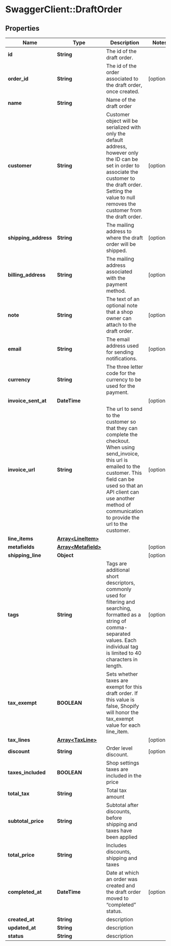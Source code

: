 # SwaggerClient::DraftOrder

## Properties
Name | Type | Description | Notes
------------ | ------------- | ------------- | -------------
**id** | **String** | The id of the draft order. | 
**order_id** | **String** | The id of the order associated to the draft order, once created. | [optional] 
**name** | **String** | Name of the draft order | 
**customer** | **String** | Customer object will be serialized with only the default address, however only the ID can be set in order to associate the customer to the draft order. Setting the value to null removes the customer from the draft order. | [optional] 
**shipping_address** | **String** | The mailing address to where the draft order will be shipped. | [optional] 
**billing_address** | **String** | The mailing address associated with the payment method. | [optional] 
**note** | **String** | The text of an optional note that a shop owner can attach to the draft order. | [optional] 
**email** | **String** | The email address used for sending notifications. | [optional] 
**currency** | **String** | The three letter code for the currency to be used for the payment. | 
**invoice_sent_at** | **DateTime** |  | [optional] 
**invoice_url** | **String** | The url to send to the customer so that they can complete the checkout.  When using send_invoice, this url is emailed to the customer. This field can be used so that an API client can use another method of communication to provide the url to the customer. | [optional] 
**line_items** | [**Array&lt;LineItem&gt;**](LineItem.md) |  | 
**metafields** | [**Array&lt;Metafield&gt;**](Metafield.md) |  | [optional] 
**shipping_line** | **Object** |  | [optional] 
**tags** | **String** | Tags are additional short descriptors, commonly used for filtering and searching, formatted as a string of comma-separated values. Each individual tag is limited to 40 characters in length. | [optional] 
**tax_exempt** | **BOOLEAN** | Sets whether taxes are exempt for this draft order. If this value is false, Shopify will honor the tax_exempt value for each line_item. | 
**tax_lines** | [**Array&lt;TaxLine&gt;**](TaxLine.md) |  | [optional] 
**discount** | **String** | Order level discount. | [optional] 
**taxes_included** | **BOOLEAN** | Shop settings taxes are included in the price | 
**total_tax** | **String** | Total tax amount | 
**subtotal_price** | **String** | Subtotal after discounts, before shipping and taxes have been applied | 
**total_price** | **String** | Includes discounts, shipping and taxes | 
**completed_at** | **DateTime** | Date at which an order was created and the draft order moved to “completed” status. | [optional] 
**created_at** | **String** | description | 
**updated_at** | **String** | description | 
**status** | **String** | description | 


